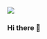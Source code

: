 ![](https://user-images.githubusercontent.com/114126495/218565718-2d609085-4d4b-4f28-afbe-b8be33943e07.png)


### Hi there 👋

<!--
**sofiaolguinnnn/sofiaolguinnnn** is a ✨ _special_ ✨ repository because its `README.md` (this file) appears on your GitHub profile.

Here are some ideas to get you started:

- 🔭 I’m currently working on my studies and myself
- 🌱 I’m currently learning highschool
- 👯 I’m looking to collaborate on my classroom with my classmates
- 🤔 I’m looking for help with code language
- 💬 Ask me about cats, horror movies or Lana del Rey
- 📫 How to reach me: i prefer instagram,wich i'll attach on my profile
- 😄 Pronouns: she/her


**He experimentado muchos casos en los que las actualizaciones no se descargan, se quedan trabadas o simplemente no hay opción de actualizarse, me sucede que el administrador de tareas ni siquiera reconoce los componentes de la computadora. 
